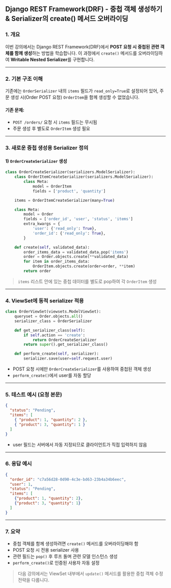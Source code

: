 ## Django REST Framework(DRF) - 중첩 객체 생성하기 & Serializer의 create() 메서드 오버라이딩

### 1. 개요

이번 강의에서는 Django REST Framework(DRF)에서 **POST 요청 시 중첩된 관련 객체를 함께 생성**하는 방법을 학습합니다. 이 과정에서 `create()` 메서드를 오버라이딩하여 **Writable Nested Serializer**를 구현합니다.

---

### 2. 기본 구조 이해

기존에는 `OrderSerializer` 내의 `items` 필드가 `read_only=True`로 설정되어 있어, 주문 생성 시(Order POST 요청) `OrderItem`을 함께 생성할 수 없었습니다.

#### 기존 문제:

- `POST /orders/` 요청 시 `items` 필드는 무시됨
- 주문 생성 후 별도로 `OrderItem` 생성 필요

---

### 3. 새로운 중첩 생성용 Serializer 정의

#### 1) `OrderCreateSerializer` 생성

```python
class OrderCreateSerializer(serializers.ModelSerializer):
    class OrderItemCreateSerializer(serializers.ModelSerializer):
        class Meta:
            model = OrderItem
            fields = ['product', 'quantity']

    items = OrderItemCreateSerializer(many=True)

    class Meta:
        model = Order
        fields = ['order_id', 'user', 'status', 'items']
        extra_kwargs = {
            'user': {'read_only': True},
            'order_id': {'read_only': True},
        }

    def create(self, validated_data):
        order_items_data = validated_data.pop('items')
        order = Order.objects.create(**validated_data)
        for item in order_items_data:
            OrderItem.objects.create(order=order, **item)
        return order
```

> `items` 리스트 안에 있는 중첩 데이터를 별도로 pop하여 각 `OrderItem` 생성

---

### 4. ViewSet에 동적 serializer 적용

```python
class OrderViewSet(viewsets.ModelViewSet):
    queryset = Order.objects.all()
    serializer_class = OrderSerializer

    def get_serializer_class(self):
        if self.action == 'create':
            return OrderCreateSerializer
        return super().get_serializer_class()

    def perform_create(self, serializer):
        serializer.save(user=self.request.user)
```

- POST 요청 시에만 `OrderCreateSerializer`를 사용하여 중첩된 객체 생성
- `perform_create()`에서 user를 자동 할당

---

### 5. 테스트 예시 (요청 본문)

```json
{
  "status": "Pending",
  "items": [
    { "product": 1, "quantity": 2 },
    { "product": 3, "quantity": 1 }
  ]
}
```

- user 필드는 서버에서 자동 지정되므로 클라이언트가 직접 입력하지 않음

---

### 6. 응답 예시

```json
{
  "order_id": "c7a56d28-0d90-4c3e-bd63-23b4a34b6eec",
  "user": 1,
  "status": "Pending",
  "items": [
    {"product": 1, "quantity": 2},
    {"product": 3, "quantity": 1}
  ]
}
```

---

### 7. 요약

- 중첩 객체를 함께 생성하려면 `create()` 메서드를 오버라이딩해야 함
- POST 요청 시 전용 serializer 사용
- 관련 필드는 `pop()` 후 루프 돌며 관련 모델 인스턴스 생성
- `perform_create()`로 인증된 사용자 자동 설정

> 다음 강의에서는 ViewSet 내부에서 `update()` 메서드를 활용한 중첩 객체 수정 전략을 다룹니다.

